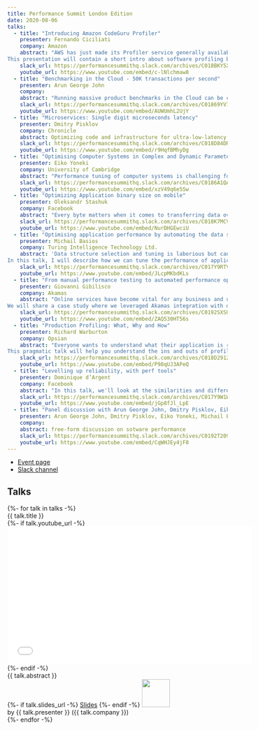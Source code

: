 ```yaml
---
title: Performance Summit London Edition
date: 2020-08-06
talks:
  - title: "Introducing Amazon CodeGuru Profiler"
    presenter: Fernando Ciciliati
    company: Amazon
    abstract: "AWS has just made its Profiler service generally available! Get to know Amazon CodeGuru Profiler and learn how we aim to demystify profiling and make it accessible to every developer. 
This presentation will contain a short intro about software profiling before we start an overview of Amazon CodeGuru Profiler and end with a deep dive on this new offering from AWS."
    slack_url: https://performancesummithq.slack.com/archives/C018BKY5XC5
    youtube_url: https://www.youtube.com/embed/c-lNlchmaw8
  - title: "Benchmarking in the Cloud - 50K transactions per second"
    presenter: Arun George John
    company:
    abstract: "Running massive product benchmarks in the Cloud can be challenging - It pushes the limits of application & platform performance, driving out unforeseen issues and the need for new solutions. This talk seeks to share insights from running one of the largest benchmarks in the banking product space, for a solution architected on a mix of technologies - AWS ECS, Microservices, Kinesis, Lambda, NuoDB, DynamoDB."
    slack_url: https://performancesummithq.slack.com/archives/C01869YV7V4
    youtube_url: https://www.youtube.com/embed/AUWUmhL2UjY
  - title: "Microservices: Single digit microseconds latency"
    presenter: Dmitry Pisklov
    company: Chronicle
    abstract: Optimizing code and infrastructure for ultra-low-latency microservices
    slack_url: https://performancesummithq.slack.com/archives/C018D84DRGT
    youtube_url: https://www.youtube.com/embed/r9HqfBMhyDg
  - title: "Optimising Computer Systems in Complex and Dynamic Parameter Space"
    presenter: Eiko Yoneki
    company: University of Cambridge
    abstract: "Performance tuning of computer systems is challenging for a variety of reasons. Modern computer systems expose many configuration parameters in a complex, massive parameter space. The systems are nonlinear and there is no method for quantifying or modelling such systems by performance tuning to the level of precision required. Furthermore, scheduling of tasks or resource allocation may require the control of dynamically evolving tasks. Auto-tuning has emerged using a black-box optimiser such as Bayesian Optimisation (BO). However, BO has limited scalability. Reinforcement Learning (RL) could be applied for combinatorial optimisation problems, but there is a gap between current research and practical RL deployments. I will introduce our framework to tackle these issues and demonstrate the potential of machine learning based methodologies for computer system optimisation."
    slack_url: https://performancesummithq.slack.com/archives/C0186A1QAA2
    youtube_url: https://www.youtube.com/embed/xzV49q6e5Sw
  - title: "Optimizing Application binary size on mobile"
    presenter: Oleksandr Stashuk
    company: Facebook
    abstract: "Every byte matters when it comes to transferring data over networks on mobile devices. For mobile applications the first thing users need to do is to download and install the application and the smaller the app, the higher the chance it is going to be used. In this talk we will analyze why smaller are more performant, what techniques can shrink the binary and bend the growth curve of the added code by developers."
    slack_url: https://performancesummithq.slack.com/archives/C018K7MCV6G
    youtube_url: https://www.youtube.com/embed/NurDHGEwciU
  - title: "Optimising application performance by automating the data structure selection and tuning process"
    presenter: Michail Basios
    company: Turing Intelligence Technology Ltd.
    abstract: 'Data structure selection and tuning is laborious but can vastly improve an application’s performance and memory footprint. Some data structures share a common interface and enjoy multiple implementations. We introduce Artemis, a multi-objective, cloud-based search-based optimisation framework that automatically finds optimal, tuned data structures and adapts the application to use them. Artemis can achieve substantial performance improvements for various applications and programming languages as we showed in our paper "Darwinian Data Structure Selection". 
In this talk, I will describe how we can tune the performance of applications (execution time, memory consumption, cpu usage) by automatically selecting and tuning their data structures. We will show how we can extract features from code bases and how to tackle them as an optimisation problem using Search based software engineering techniques. We will present a demo of our product (Artemis), and show how we have integrated it in the development pipeline. Last, we will discuss the lack of publicly available performance benchmarks and what can developers do to mitigate this problem.'
    slack_url: https://performancesummithq.slack.com/archives/C017Y9RTVD5
    youtube_url: https://www.youtube.com/embed/JLcpMKbdKLs
  - title: "From manual performance testing to automated performance optimization"
    presenter: Giovanni Gibilisco
    company: Akamas
    abstract: "Online services have become vital for any business and users are lowering their frustration bar getting used to faster applications. Technology, on the other hand, is getting more complex, with new layers like Docker or frameworks like Spark being added to the stack. In this talk, we will present the challenges posed by these new environments and introduce Akamas, our solution that makes use of ML to continuously optimize IT stack configurations to deliver unprecedented application performance, and cost savings.
We will share a case study where we leveraged Akamas integration with open source load testing and monitoring tools to automatically optimize  the performance of a customer core Java service in terms of throughput, response time and resource utilization."
    slack_url: https://performancesummithq.slack.com/archives/C0192SXSU4Q
    youtube_url: https://www.youtube.com/embed/ZAQ530HT56s
  - title: "Production Profiling: What, Why and How"
    presenter: Richard Warburton
    company: Opsian
    abstract: "Everyone wants to understand what their application is really doing in production, but this information is normally invisible to developers. Profilers tell you what code your application is running but few developers profile and mostly on their development environments. Thankfully production profiling is now a practical reality that can help you solve and avoid performance problems.
This pragmatic talk will help you understand the ins and outs of profiling in a production system. You’ll learn about different techniques and approaches that help you understand what’s really happening with your system. This helps you to solve new performance problems, regressions and undertake capacity planning exercises."
    slack_url: https://performancesummithq.slack.com/archives/C018D2912RY
    youtube_url: https://www.youtube.com/embed/P98qUJ3APeQ
  - title: "Levelling up reliability, with perf tools"
    presenter: Dominique d’Argent
    company: Facebook
    abstract: "In this talk, we'll look at the similarities and differences of measuring performance and reliability. You'll learn about how we have repurposed our perf tools for reliability to ramp up an app-wide reliability program in months instead of years."
    slack_url: https://performancesummithq.slack.com/archives/C017Y9W1WBZ
    youtube_url: https://www.youtube.com/embed/jGp8fJl_LpE
  - title: "Panel discussion with Arun George John, Dmitry Pisklov, Eiko Yoneki, Michail Basios, Richard Warburton, Stefano Doni and Taras Tsugrii"
    presenter: Arun George John, Dmitry Pisklov, Eiko Yoneki, Michail Basios, Richard Warburton, Stefano Doni and Taras Tsugrii
    company:
    abstract: free-form discussion on sotware performance
    slack_url: https://performancesummithq.slack.com/archives/C0192T209BJ
    youtube_url: https://www.youtube.com/embed/CqWHJEy4jF8
---
```


- [Event page](https://performancesummitle.splashthat.com/)
- [Slack channel](https://performancesummithq.slack.com/archives/CU674PFRA)

## Talks

<div class="row row-cols-1 row-cols-sm-2 row-cols-md-4 mb-4">
{%- for talk in talks -%}
  <div class="card">
    <div class="card-header">{{ talk.title }}</div>
    <div class="card-body">
        {%- if talk.youtube_url -%}
          <div class="embed-responsive embed-responsive-16by9">
              <iframe
                  class="embed-responsive-item"
                  width="560"
                  height="315"
                  src="{{ talk.youtube_url | url }}"
                  frameborder="0"
                  allow="accelerometer; autoplay; encrypted-media; gyroscope; picture-in-picture"
                  allowfullscreen>
              </iframe>
          </div>
        {%- endif -%}
        <div class="card-text">{{ talk.abstract }}</div>
        {%- if talk.slides_url -%}
            <a href="{{ talk.slides_url | url }}">Slides</a>
        {%- endif -%}
        <a href="{{ talk.slack_url | url }}"><img width="64" src="https://cdn.brandfolder.io/5H442O3W/as/pl546j-7le8zk-199wkt/Slack_Mark.svg"></img></a>
    </div>
    <div class="card-footer">by {{ talk.presenter }} ({{ talk.company }})</div>
  </div>
{%- endfor -%}
</div>
